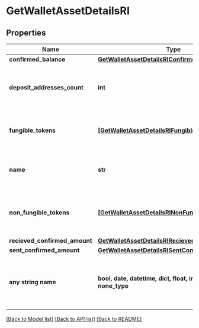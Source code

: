 # GetWalletAssetDetailsRI


## Properties
Name | Type | Description | Notes
------------ | ------------- | ------------- | -------------
**confirmed_balance** | [**GetWalletAssetDetailsRIConfirmedBalance**](GetWalletAssetDetailsRIConfirmedBalance.md) |  | 
**deposit_addresses_count** | **int** | Specifies the count of deposit addresses in the Wallet. | 
**fungible_tokens** | [**[GetWalletAssetDetailsRIFungibleTokensInner]**](GetWalletAssetDetailsRIFungibleTokensInner.md) | Represents fungible tokens&#39;es detailed information | 
**name** | **str** | Defines the name of the Wallet given to it by the user. | 
**non_fungible_tokens** | [**[GetWalletAssetDetailsRINonFungibleTokensInner]**](GetWalletAssetDetailsRINonFungibleTokensInner.md) | Represents non-fungible tokens&#39;es detailed information. | 
**recieved_confirmed_amount** | [**GetWalletAssetDetailsRIRecievedConfirmedAmount**](GetWalletAssetDetailsRIRecievedConfirmedAmount.md) |  | 
**sent_confirmed_amount** | [**GetWalletAssetDetailsRISentConfirmedAmount**](GetWalletAssetDetailsRISentConfirmedAmount.md) |  | 
**any string name** | **bool, date, datetime, dict, float, int, list, str, none_type** | any string name can be used but the value must be the correct type | [optional]

[[Back to Model list]](../README.md#documentation-for-models) [[Back to API list]](../README.md#documentation-for-api-endpoints) [[Back to README]](../README.md)


